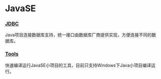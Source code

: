 # JavaSE

### [JDBC](./jdbc)
Java项目连接数据库支持，统一接口由数据库厂商提供实现，方便连接不同的数据库。

### [Tools](./tools)
快速编译运行JavaSE小项目的工具，目前只支持Windows下Java小项目编译运行。